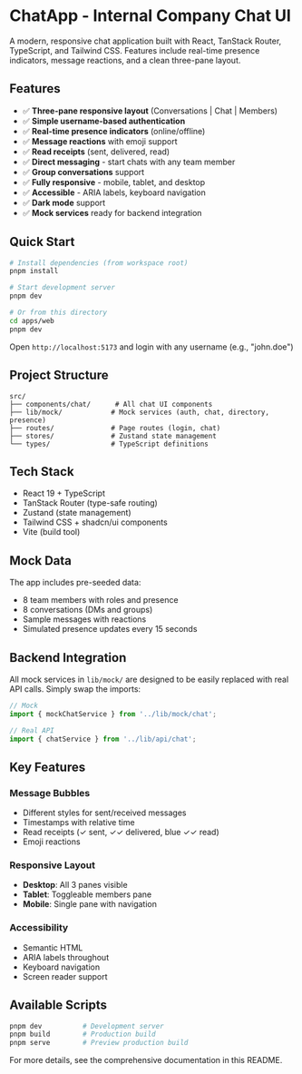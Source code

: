 # ChatApp - Internal Company Chat UI

A modern, responsive chat application built with React, TanStack Router, TypeScript, and Tailwind CSS. Features include real-time presence indicators, message reactions, and a clean three-pane layout.

## Features

- ✅ **Three-pane responsive layout** (Conversations | Chat | Members)
- ✅ **Simple username-based authentication**
- ✅ **Real-time presence indicators** (online/offline)
- ✅ **Message reactions** with emoji support
- ✅ **Read receipts** (sent, delivered, read)
- ✅ **Direct messaging** - start chats with any team member
- ✅ **Group conversations** support
- ✅ **Fully responsive** - mobile, tablet, and desktop
- ✅ **Accessible** - ARIA labels, keyboard navigation
- ✅ **Dark mode** support
- ✅ **Mock services** ready for backend integration

## Quick Start

```bash
# Install dependencies (from workspace root)
pnpm install

# Start development server
pnpm dev

# Or from this directory
cd apps/web
pnpm dev
```

Open `http://localhost:5173` and login with any username (e.g., "john.doe")

## Project Structure

```
src/
├── components/chat/      # All chat UI components
├── lib/mock/            # Mock services (auth, chat, directory, presence)
├── routes/              # Page routes (login, chat)
├── stores/              # Zustand state management
└── types/               # TypeScript definitions
```

## Tech Stack

- React 19 + TypeScript
- TanStack Router (type-safe routing)
- Zustand (state management)
- Tailwind CSS + shadcn/ui components
- Vite (build tool)

## Mock Data

The app includes pre-seeded data:
- 8 team members with roles and presence
- 8 conversations (DMs and groups)
- Sample messages with reactions
- Simulated presence updates every 15 seconds

## Backend Integration

All mock services in `lib/mock/` are designed to be easily replaced with real API calls. Simply swap the imports:

```typescript
// Mock
import { mockChatService } from '../lib/mock/chat';

// Real API
import { chatService } from '../lib/api/chat';
```

## Key Features

### Message Bubbles
- Different styles for sent/received messages
- Timestamps with relative time
- Read receipts (✓ sent, ✓✓ delivered, blue ✓✓ read)
- Emoji reactions

### Responsive Layout
- **Desktop**: All 3 panes visible
- **Tablet**: Toggleable members pane
- **Mobile**: Single pane with navigation

### Accessibility
- Semantic HTML
- ARIA labels throughout
- Keyboard navigation
- Screen reader support

## Available Scripts

```bash
pnpm dev          # Development server
pnpm build        # Production build
pnpm serve        # Preview production build
```

For more details, see the comprehensive documentation in this README.
